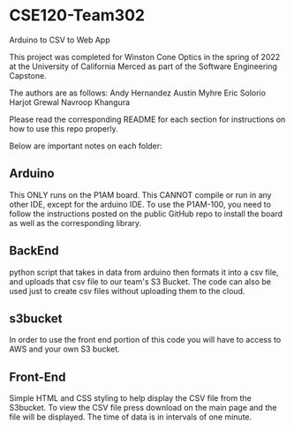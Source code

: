 # CSE120-Team302 

Arduino to CSV to Web App

This project was completed for Winston Cone Optics in the spring of 2022 at the University of California Merced as part of the Software Engineering Capstone. 

The authors are as follows:
Andy Hernandez
Austin Myhre
Eric Solorio
Harjot Grewal
Navroop Khangura

Please read the corresponding README for each section for instructions on how to use this repo properly. 

Below are important notes on each folder:

## Arduino

This ONLY runs on the P1AM board. This CANNOT compile or run in any other IDE, except for the arduino IDE. To use the P1AM-100, you need to follow the instructions posted on the public GitHub repo to install the board as well as the corresponding library.

## BackEnd

python script that takes in data from arduino then formats it into a csv file, and uploads that csv file to our team's S3 Bucket. 
The code can also be used just to create csv files without uploading them to the cloud. 

## s3bucket

In order to use the front end portion of this code you will have to access to AWS and your own S3 bucket. 

## Front-End

Simple HTML and CSS styling to help display the CSV file from the S3bucket. To view the CSV file press download on the main page and the file will be displayed. The time of data is in intervals of one minute. 

